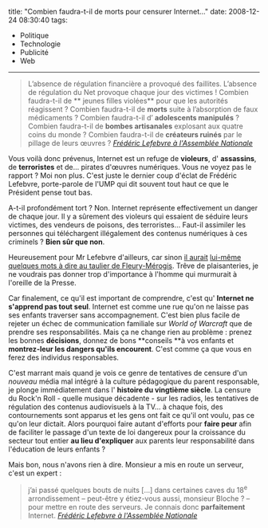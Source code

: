 title: "Combien faudra-t-il de morts pour censurer Internet&#8230;"
date: 2008-12-24 08:30:40
tags:
  - Politique
  - Technologie
  - Publicité
  - Web
---

> L’absence de régulation financière a provoqué des faillites. L’absence de régulation du Net provoque chaque jour des victimes ! Combien faudra-t-il de ** jeunes filles violées** pour que les autorités réagissent ? Combien faudra-t-il de **morts** suite à l’absorption de faux médicaments ? Combien faudra-t-il d’ **adolescents manipulés** ? Combien faudra-t-il de **bombes artisanales** explosant aux quatre coins du monde ? Combien faudra-t-il de **créateurs ruinés** par le pillage de leurs œuvres ?
>   <cite>[Frédéric Lefebvre à l'Assemblée Nationale](http://www.assemblee-nationale.fr/13/cri/2008-2009/20090103.asp)</cite>

Vous voilà donc prévenus, Internet est un refuge de **violeurs**, d' **assassins**, de **terroristes** et de&#8230; pirates d'œuvres numériques. Vous ne voyez pas le rapport ? Moi non plus. C'est juste le dernier coup d'éclat de Frédéric Lefebvre, porte-parole de l'UMP qui dit souvent tout haut ce que le Président pense tout bas.

A-t-il profondément tort ? Non. Internet représente effectivement un danger de chaque jour. Il y a sûrement des violeurs qui essaient de séduire leurs victimes, des vendeurs de poisons, des terroristes&#8230; Faut-il assimiler les personnes qui téléchargent illégalement des contenus numériques à ces criminels ? **Bien sûr que non**.

Heureusement pour Mr Lefebvre d'ailleurs, car sinon [il aurait](//blog.lefigaro.fr/hightech/2008/12/quand-frederic-lefebvre-pille.html) [lui-même](//blog.lefigaro.fr/hightech/2008/12/quand-frederic-lefebvre-pille.html) [quelques mots à dire au taulier de Fleury-Mérogis](http://blog.lefigaro.fr/hightech/2008/12/quand-frederic-lefebvre-pille.html). Trêve de plaisanteries, je ne voudrais pas donner trop d'importance à l'homme qui murmurait à l'oreille de la Presse.

Car finalement, ce qu'il est important de comprendre, c'est qu' **Internet ne s'apprend pas tout seul**. Internet est comme une rue qu'on ne laisse pas ses enfants traverser sans accompagnement. C'est bien plus facile de rejeter un échec de communication familiale sur _World of Warcraft_ que de prendre ses responsabilités. Mais ça ne change rien au problème : prenez les bonnes **décisions**, donnez de bons **conseils **à vos enfants et **montrez-leur les dangers qu'ils encourent**. C'est comme ça que vous en ferez des individus responsables.

C'est marrant mais quand je vois ce genre de tentatives de censure d'un _nouveau_ média mal intégré à la culture pédagogique du parent responsable, je plonge immédiatement dans l' **histoire du vingtième siècle**. La censure du Rock'n Roll - quelle musique décadente - sur les radios, les tentatives de régulation des contenus audiovisuels à la TV&#8230; à chaque fois, des contournements sont apparus et les gens ont fait ce qu'il ont voulu, pas ce qu'on leur dictait. Alors pourquoi faire autant d'efforts pour **faire peur** afin de faciliter le passage d'un texte de loi dangereux pour la croissance du secteur tout entier **au lieu d'expliquer** aux parents leur responsabilité dans l'éducation de leurs enfants ?

Mais bon, nous n'avons rien à dire. Monsieur a mis en route un serveur, c'est un expert :

> j’ai passé quelques bouts de nuits [&#8230;] dans certaines caves du 18<sup>e</sup> arrondissement – peut-être y étiez-vous aussi, monsieur Bloche ? – pour mettre en route des serveurs. Je connais donc **parfaitement** Internet.
>   <cite>[Frédéric Lefebvre à l'Assemblée Nationale](http://www.assemblee-nationale.fr/13/cri/2008-2009/20090103.asp)</cite>